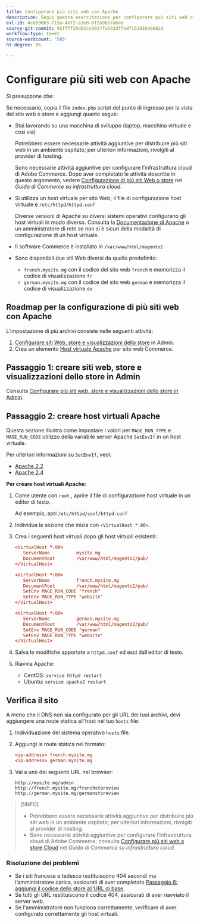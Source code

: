 ```yaml
---
title: Configurare più siti web con Apache
description: Segui questa esercitazione per configurare più siti web con Apache.
exl-id: 4c6890b3-f15a-46f2-a3e8-6f2a9b57a6ad
source-git-commit: 95ffff39d82cc9027fa633dffedf15193040802d
workflow-type: tm+mt
source-wordcount: '505'
ht-degree: 0%

---
```


# Configurare più siti web con Apache

Si presuppone che:

Se necessario, copia il file `index.php` script del punto di ingresso per la vista del sito web o store e aggiungi quanto segue:

- Stai lavorando su una macchina di sviluppo (laptop, macchina virtuale e così via)

   Potrebbero essere necessarie attività aggiuntive per distribuire più siti web in un ambiente ospitato; per ulteriori informazioni, rivolgiti al provider di hosting.

   Sono necessarie attività aggiuntive per configurare l’infrastruttura cloud di Adobe Commerce. Dopo aver completato le attività descritte in questo argomento, vedere [Configurazione di più siti Web o store](https://experienceleague.adobe.com/docs/commerce-cloud-service/user-guide/configure-store/multiple-sites.html) nel _Guida di Commerce su infrastruttura cloud_.

- Si utilizza un host virtuale per sito Web; il file di configurazione host virtuale è `/etc/httpd/httpd.conf`

   Diverse versioni di Apache su diversi sistemi operativi configurano gli host virtuali in modo diverso. Consulta la [Documentazione di Apache](https://httpd.apache.org/docs/2.4/vhosts) o un amministratore di rete se non si è sicuri della modalità di configurazione di un host virtuale.

- Il software Commerce è installato in `/var/www/html/magento2`
- Sono disponibili due siti Web diversi da quello predefinito:

   - `french.mysite.mg` con il codice del sito web `french` e memorizza il codice di visualizzazione `fr`
   - `german.mysite.mg` con il codice del sito web `german` e memorizza il codice di visualizzazione `de`

## Roadmap per la configurazione di più siti web con Apache

L&#39;impostazione di più archivi consiste nelle seguenti attività:

1. [Configurare siti Web, store e visualizzazioni dello store](ms-admin.md) in Admin.
1. Crea un elemento [Host virtuale Apache](#step-2-create-apache-virtual-hosts) per sito web Commerce.

## Passaggio 1: creare siti web, store e visualizzazioni dello store in Admin

Consulta [Configurare più siti web, store e visualizzazioni dello store in Admin](ms-admin.md).

## Passaggio 2: creare host virtuali Apache

Questa sezione illustra come impostare i valori per `MAGE_RUN_TYPE` e `MAGE_RUN_CODE` utilizzo della variabile server Apache `SetEnvIf` in un host virtuale.

Per ulteriori informazioni su `SetEnvIf`, vedi:

- [Apache 2.2](https://httpd.apache.org/docs/2.2/mod/mod_setenvif.html)
- [Apache 2.4](https://httpd.apache.org/docs/2.4/mod/mod_setenvif.html)

**Per creare host virtuali Apache**:

1. Come utente con `root` , aprire il file di configurazione host virtuale in un editor di testo.

   Ad esempio, apri `/etc/httpd/conf/httpd.conf`

1. Individua la sezione che inizia con `<VirtualHost *:80>`.
1. Crea i seguenti host virtuali dopo gli host virtuali esistenti:

   ```conf
   <VirtualHost *:80>
      ServerName          mysite.mg
      DocumentRoot        /var/www/html/magento2/pub/
   </VirtualHost>
   
   <VirtualHost *:80>
      ServerName          french.mysite.mg
      DocumentRoot        /var/www/html/magento2/pub/
      SetEnv MAGE_RUN_CODE "french"
      SetEnv MAGE_RUN_TYPE "website"
   </VirtualHost>
   
   <VirtualHost *:80>
      ServerName          german.mysite.mg
      DocumentRoot        /var/www/html/magento2/pub/
      SetEnv MAGE_RUN_CODE "german"
      SetEnv MAGE_RUN_TYPE "website"
   </VirtualHost>
   ```

1. Salva le modifiche apportate a `httpd.conf` ed esci dall’editor di testo.
1. Riavvia Apache:

   - CentOS: `service httpd restart`
   - Ubuntu: `service apache2 restart`

## Verifica il sito

A meno che il DNS non sia configurato per gli URL dei tuoi archivi, devi aggiungere una route statica all&#39;host nel tuo `hosts` file:

1. Individuazione del sistema operativo `hosts` file.
1. Aggiungi la route statica nel formato:

   ```conf
   <ip-address> french.mysite.mg
   <ip-address> german.mysite.mg
   ```

1. Vai a uno dei seguenti URL nel browser:

   ```http
   http://mysite.mg/admin
   http://french.mysite.mg/frenchstoreview
   http://german.mysite.mg/germanstoreview
   ```

>[!INFO]
>
>- Potrebbero essere necessarie attività aggiuntive per distribuire più siti web in un ambiente ospitato; per ulteriori informazioni, rivolgiti al provider di hosting.
>- Sono necessarie attività aggiuntive per configurare l’infrastruttura cloud di Adobe Commerce; consulta [Configurare più siti web o store Cloud](https://experienceleague.adobe.com/docs/commerce-cloud-service/user-guide/configure-store/multiple-sites.html) nel _Guida di Commerce su infrastruttura cloud_.


### Risoluzione dei problemi

- Se i siti francese e tedesco restituiscono 404 secondi ma l’amministratore carica, assicurati di aver completato [Passaggio 6: aggiungi il codice dello store all’URL di base](ms-admin.md#step-6-add-the-store-code-to-the-base-url).
- Se tutti gli URL restituiscono il codice 404, assicurati di aver riavviato il server web.
- Se l&#39;amministratore non funziona correttamente, verificare di aver configurato correttamente gli host virtuali.

